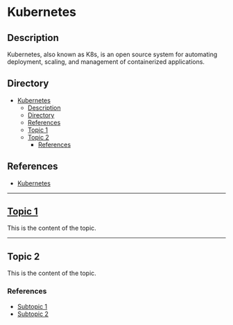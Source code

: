 # Kubernetes

## Description

Kubernetes, also known as K8s, is an open source system for automating deployment, scaling, and management of containerized applications.

## Directory

- [Kubernetes](#kubernetes)
  - [Description](#description)
  - [Directory](#directory)
  - [References](#references)
  - [Topic 1](#topic-1)
  - [Topic 2](#topic-2)
    - [References](#references-1)

## References

- [Kubernetes](https://kubernetes.io)

---

## [Topic 1](../topics/topic1.md)

This is the content of the topic.

---

## Topic 2

This is the content of the topic.

### References

- [Subtopic 1](../topics/topic2.md#subtopic-1)
- [Subtopic 2](../topics/topic2.md#subtopic-2)

